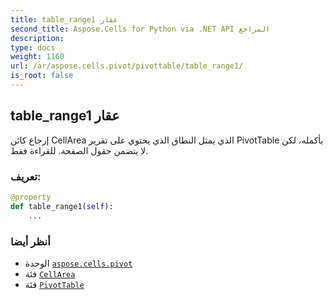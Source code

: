 ```yaml
---
title: table_range1 عقار
second_title: Aspose.Cells for Python via .NET API المراجع
description:
type: docs
weight: 1160
url: /ar/aspose.cells.pivot/pivottable/table_range1/
is_root: false
---
```

##  table_range1 عقار

إرجاع كائن CellArea الذي يمثل النطاق الذي يحتوي على تقرير PivotTable بأكمله،
لكن لا يتضمن حقول الصفحة. للقراءة فقط.
###  تعريف:
```python
@property
def table_range1(self):
    ...
```

###  أنظر أيضا
* الوحدة [`aspose.cells.pivot`](../../)
* فئة [`CellArea`](/cells/python-net/ar/aspose.cells/cellarea)
* فئة [`PivotTable`](/cells/python-net/ar/aspose.cells.pivot/pivottable)
